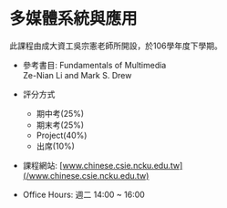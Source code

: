 # 多媒體系統與應用

此課程由成大資工吳宗憲老師所開設，於106學年度下學期。

* 參考書目: Fundamentals of Multimedia  
                               Ze-Nian Li and Mark S. Drew

* 評分方式

  * 期中考\(25%\)
  * 期末考\(25%\)
  * Project\(40%\)
  * 出席\(10%\)

* 課程網站: [www.chinese.csie.ncku.edu.tw](/www.chinese.csie.ncku.edu.tw)
* Office Hours: 週二 14:00 ~ 16:00





